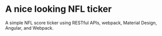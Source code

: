 # A nice looking NFL ticker
A simple NFL score ticker using RESTful APIs, webpack, Material Design, Angular, and Webpack.
